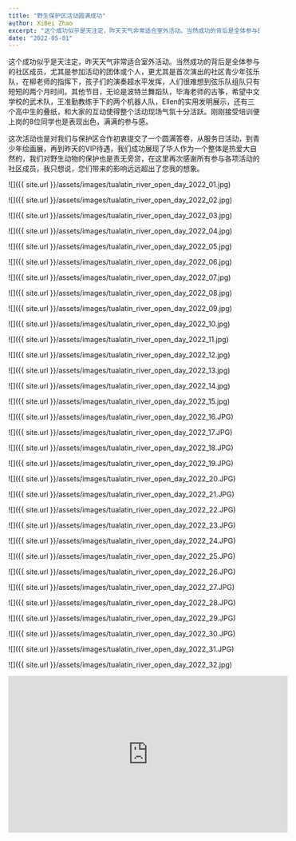 ```yaml
---
title: "野生保护区活动圆满成功"
author: XiBei Zhao
excerpt: "这个成功似乎是天注定，昨天天气非常适合室外活动。当然成功的背后是全体参与的社区成员，尤其是参加活动的团体或个人，更尤其是首次演出的社区青少年弦乐队，在柳老师的指挥下，孩子们的演奏超水平发挥，人们很难想到弦乐队组队只有短短的两个月时间。其他节目，无论是波特兰舞蹈队，毕海老师的古筝，希望中文学校的武术队，王准勤教练手下的两个机器人队，Ellen的实用发明展示，还有三个高中生的叠纸，和大家的互动使得整个活动现场气氛十分活跃。刚刚接受培训便上岗的8位同学也是表现出色，满满的参与感。"
date: "2022-05-01"
---
```


这个成功似乎是天注定，昨天天气非常适合室外活动。当然成功的背后是全体参与的社区成员，尤其是参加活动的团体或个人，更尤其是首次演出的社区青少年弦乐队，在柳老师的指挥下，孩子们的演奏超水平发挥，人们很难想到弦乐队组队只有短短的两个月时间。其他节目，无论是波特兰舞蹈队，毕海老师的古筝，希望中文学校的武术队，王准勤教练手下的两个机器人队，Ellen的实用发明展示，还有三个高中生的叠纸，和大家的互动使得整个活动现场气氛十分活跃。刚刚接受培训便上岗的8位同学也是表现出色，满满的参与感。

这次活动也是对我们与保护区合作初衷提交了一个圆满答卷，从服务日活动，到青少年绘画展，再到昨天的VIP待遇，我们成功展现了华人作为一个整体是热爱大自然的，我们对野生动物的保护也是责无旁贷，在这里再次感谢所有参与各项活动的社区成员，我只想说，您们带来的影响远远超出了您我的想象。

![]({{ site.url }}/assets/images/tualatin_river_open_day_2022_01.jpg)

![]({{ site.url }}/assets/images/tualatin_river_open_day_2022_02.jpg)

![]({{ site.url }}/assets/images/tualatin_river_open_day_2022_03.jpg)

![]({{ site.url }}/assets/images/tualatin_river_open_day_2022_04.jpg)

![]({{ site.url }}/assets/images/tualatin_river_open_day_2022_05.jpg)

![]({{ site.url }}/assets/images/tualatin_river_open_day_2022_06.jpg)

![]({{ site.url }}/assets/images/tualatin_river_open_day_2022_07.jpg)

![]({{ site.url }}/assets/images/tualatin_river_open_day_2022_08.jpg)

![]({{ site.url }}/assets/images/tualatin_river_open_day_2022_09.jpg)

![]({{ site.url }}/assets/images/tualatin_river_open_day_2022_10.jpg)

![]({{ site.url }}/assets/images/tualatin_river_open_day_2022_11.jpg)

![]({{ site.url }}/assets/images/tualatin_river_open_day_2022_12.jpg)

![]({{ site.url }}/assets/images/tualatin_river_open_day_2022_13.jpg)

![]({{ site.url }}/assets/images/tualatin_river_open_day_2022_14.jpg)

![]({{ site.url }}/assets/images/tualatin_river_open_day_2022_15.jpg)

![]({{ site.url }}/assets/images/tualatin_river_open_day_2022_16.JPG)

![]({{ site.url }}/assets/images/tualatin_river_open_day_2022_17.JPG)

![]({{ site.url }}/assets/images/tualatin_river_open_day_2022_18.JPG)

![]({{ site.url }}/assets/images/tualatin_river_open_day_2022_19.JPG)

![]({{ site.url }}/assets/images/tualatin_river_open_day_2022_20.JPG)

![]({{ site.url }}/assets/images/tualatin_river_open_day_2022_21.JPG)

![]({{ site.url }}/assets/images/tualatin_river_open_day_2022_22.JPG)

![]({{ site.url }}/assets/images/tualatin_river_open_day_2022_23.JPG)

![]({{ site.url }}/assets/images/tualatin_river_open_day_2022_24.JPG)

![]({{ site.url }}/assets/images/tualatin_river_open_day_2022_25.JPG)

![]({{ site.url }}/assets/images/tualatin_river_open_day_2022_26.JPG)

![]({{ site.url }}/assets/images/tualatin_river_open_day_2022_27.JPG)

![]({{ site.url }}/assets/images/tualatin_river_open_day_2022_28.JPG)

![]({{ site.url }}/assets/images/tualatin_river_open_day_2022_29.JPG)

![]({{ site.url }}/assets/images/tualatin_river_open_day_2022_30.JPG)

![]({{ site.url }}/assets/images/tualatin_river_open_day_2022_31.JPG)

![]({{ site.url }}/assets/images/tualatin_river_open_day_2022_32.jpg)

<iframe src="https://www.facebook.com/plugins/video.php?height=314&href=https%3A%2F%2Fwww.facebook.com%2FOregonChineseCoalition%2Fvideos%2F370661901751494%2F&show_text=false&width=560&t=0" width="560" height="314" style="border:none;overflow:hidden" scrolling="no" frameborder="0" allowfullscreen="true" allow="autoplay; clipboard-write; encrypted-media; picture-in-picture; web-share" allowFullScreen="true"></iframe>
